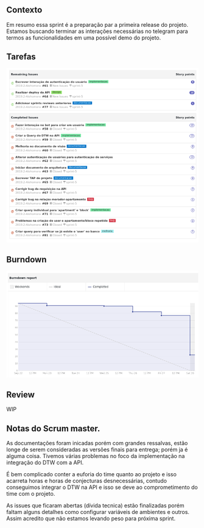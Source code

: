 ## Contexto

Em resumo essa sprint é a preparação par a primeira release do projeto. Estamos buscando terminar as interações necessárias no telegram para termos as funcionalidades em uma possível demo do projeto.


## Tarefas

![issues](images/sprint5/issues.png)

## Burndown

![burndown](images/sprint5/burndown.png)

## Review

WIP

## Notas do Scrum master.

As documentações foram inicadas porém com grandes ressalvas, estão longe de serem consideradas as versões finais para entrega; porém ja é alguma coisa. Tivemos várias problemas no foco da implementação na integração do DTW com a API.

 É bem complicado conter a euforia do time quanto ao projeto e isso acarreta horas e horas de conjecturas desnecessárias, contudo conseguimos integrar o DTW na API e isso se deve ao comprometimento do time com o projeto.

 As issues que ficaram abertas (dívida tecnica) estão finalizadas porém faltam alguns detalhes como configurar variáveis de ambientes e outros. Assim acredito que não estamos levando peso para próxima sprint.
